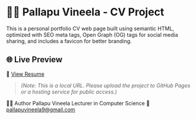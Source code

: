 # 👩‍🏫 Pallapu Vineela - CV Project

This is a personal portfolio CV web page built using semantic HTML, optimized with SEO meta tags, Open Graph (OG) tags for social media sharing, and includes a favicon for better branding.

## 🌐 Live Preview

🔗 [View Resume](http://127.0.0.1:5500/Resume.html)  
> _(Note: This is a local URL. Please upload the project to GitHub Pages or a hosting service for public access.)_

👩‍💻 Author
Pallapu Vineela
Lecturer in Computer Science
📧 pallapuvineela9@gmail.com

